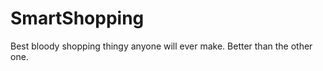 SmartShopping
=============

Best bloody shopping thingy anyone will ever make. Better than the other one.
